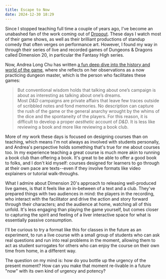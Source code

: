 ```yaml
---
title: Escape to Now
date: 2024-12-30 18:29
---
```


Since I stopped teaching full time a couple of years ago, I've become an unabashed fan of the work coming out of [Dropout](https://www.dropout.tv). These days I watch most of their game shows, as well as their brilliant productions of standup comedy that often verges on performance art. However, I found my way in through their series of live and recorded games of Dungeons & Dragons called Dimension 20, in particular the Fantasy High series.

Now, Andrea Long Chu has written [a fun deep dive into the history and world of the game](https://www.vulture.com/article/is-dungeons-and-dragons-fun-game-popularity-misunderstood.html), where she reflects on her observations as a now practicing dungeon master, which is the person who facilitates these games:

> But conventional wisdom holds that talking about one’s campaign is about as interesting as talking about one’s dreams. Most *D&D* campaigns are private affairs that leave few traces outside of scribbled notes and fond memories. No description can capture the rush of the game or the general anarchy wrought by the whims of the dice and the spontaneity of the players. For this reason, it is difficult to develop a proper *aesthetic* account of *D&D*. It is less like reviewing a book and more like reviewing a book club.

More of my work these days is focused on designing courses than on teaching, which means I'm not always as involved with students personally, and Andrea's perspective holds something that's true for me about courses too. In my experience teaching a great course is much more akin to running a book club than offering a book. It's great to be able to offer a good book to folks, and I don't kid myself: courses designed for learners to go through at their own pace are texts--even if they involve formats like video explainers or tutorial walk-throughs.

What I admire about Dimension 20's approach to releasing well-produced live games, is that it feels like an in-between of a text and a club. They've prepared things with two audiences in mind: the players in the recording, who interact with the facilitator and drive the action and story forward through their characters; and the audience at home, watching all of this unfold. It's less engaging than playing the game yourself, but comes closer to capturing the spirit and feeling of a liver interactive space for what is essentially passive consumption.

I'll be curious to try a format like this for classes in the future as an experiment, to run a live course with a small group of students who can ask real questions and run into real problems in the moment, allowing them to act as student surrogates for others who can enjoy the course on their own time from home, in a different way.

The question on my mind is: how do you bottle up the urgency of the present moment? How can you make that moment re-livable in a future "now" with its own kind of urgency and potency?
